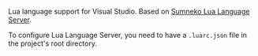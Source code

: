 Lua language support for Visual Studio. Based on [Sumneko Lua Language Server](https://github.com/LuaLS/lua-language-server).

To configure Lua Language Server, you need to have a `.luarc.json` file in the project's root directory.

